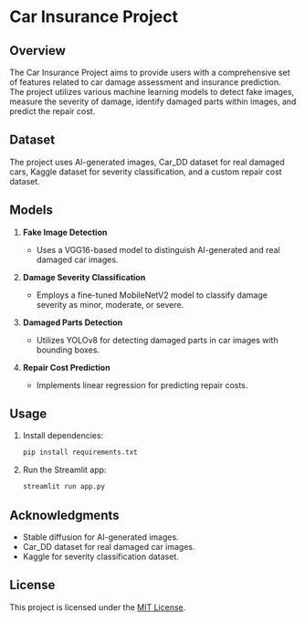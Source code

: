 # Car Insurance Project

## Overview

The Car Insurance Project aims to provide users with a comprehensive set of features related to car damage assessment and insurance prediction. The project utilizes various machine learning models to detect fake images, measure the severity of damage, identify damaged parts within images, and predict the repair cost.

## Dataset

The project uses AI-generated images, Car_DD dataset for real damaged cars, Kaggle dataset for severity classification, and a custom repair cost dataset.

## Models

1. **Fake Image Detection**
    - Uses a VGG16-based model to distinguish AI-generated and real damaged car images.

2. **Damage Severity Classification**
    - Employs a fine-tuned MobileNetV2 model to classify damage severity as minor, moderate, or severe.

3. **Damaged Parts Detection**
    - Utilizes YOLOv8 for detecting damaged parts in car images with bounding boxes.

4. **Repair Cost Prediction**
    - Implements linear regression for predicting repair costs.

## Usage

1. Install dependencies:

    ```bash
    pip install requirements.txt
    ```
2. Run the Streamlit app:

    ```bash
    streamlit run app.py
    ```

## Acknowledgments

- Stable diffusion for AI-generated images.
- Car_DD dataset for real damaged car images.
- Kaggle for severity classification dataset.

## License

This project is licensed under the [MIT License](LICENSE).
